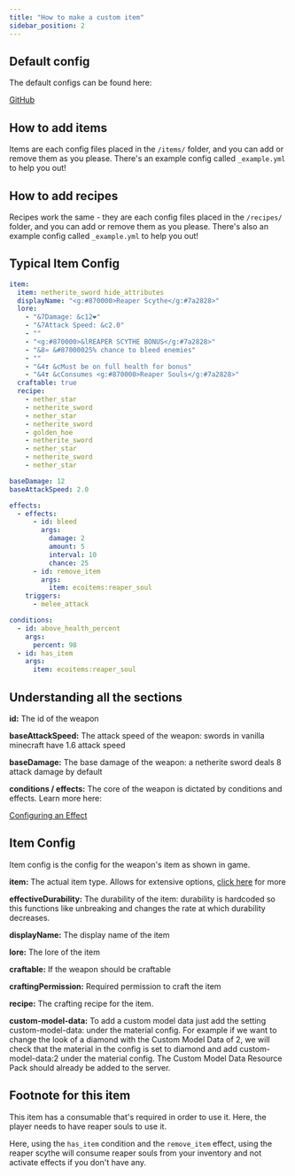 ```yaml
---
title: "How to make a custom item"
sidebar_position: 2
---
```


## Default config
The default configs can be found here:

[GitHub](https://github.com/Auxilor/EcoBosses/blob/master/eco-core/core-plugin/src/main/resources/bosses/)

## How to add items
Items are each config files placed in the `/items/` folder, and you can add or remove them as you please. There's an example config called `_example.yml` to help you out!

## How to add recipes
Recipes work the same - they are each config files placed in the `/recipes/` folder, and you can add or remove them as you please. There's also an example config called `_example.yml` to help you out!

## Typical Item Config

```yaml
item:
  item: netherite_sword hide_attributes
  displayName: "<g:#870000>Reaper Scythe</g:#7a2828>"
  lore:
    - "&7Damage: &c12❤"
    - "&7Attack Speed: &c2.0"
    - ""
    - "<g:#870000>&lREAPER SCYTHE BONUS</g:#7a2828>"
    - "&8» &#87000025% chance to bleed enemies"
    - ""
    - "&4❣ &cMust be on full health for bonus"
    - "&4❣ &cConsumes <g:#870000>Reaper Souls</g:#7a2828>"
  craftable: true
  recipe:
    - nether_star
    - netherite_sword
    - nether_star
    - netherite_sword
    - golden_hoe
    - netherite_sword
    - nether_star
    - netherite_sword
    - nether_star

baseDamage: 12
baseAttackSpeed: 2.0

effects:
  - effects:
      - id: bleed
        args:
          damage: 2
          amount: 5
          interval: 10
          chance: 25
      - id: remove_item
        args:
          item: ecoitems:reaper_soul
    triggers:
      - melee_attack

conditions:
  - id: above_health_percent
    args:
      percent: 98
  - id: has_item
    args:
      item: ecoitems:reaper_soul
```

## Understanding all the sections

**id:** The id of the weapon

**baseAttackSpeed:** The attack speed of the weapon: swords in vanilla minecraft have 1.6 attack speed

**baseDamage:** The base damage of the weapon: a netherite sword deals 8 attack damage by default

**conditions / effects:** The core of the weapon is dictated by conditions and effects. Learn more here:

[Configuring an Effect](https://plugins.auxilor.io/effects/configuring-an-effect)

## Item Config

Item config is the config for the weapon's item as shown in game.

**item:** The actual item type. Allows for extensive options, [click here](https://plugins.auxilor.io/all-plugins/the-item-lookup-system) for more

**effectiveDurability:** The durability of the item: durability is hardcoded so this functions like unbreaking and changes the rate at which durability decreases.

**displayName:** The display name of the item

**lore:** The lore of the item

**craftable:** If the weapon should be craftable

**craftingPermission:** Required permission to craft the item

**recipe:** The crafting recipe for the item.

**custom-model-data:** To add a custom model data just add the setting  custom-model-data: under the material config. For example if we want to change the look of a diamond with the Custom Model Data of 2, we will check that the material in the config is set to diamond and add custom-model-data:2 under the material config. The Custom Model Data Resource Pack should already be added to the server. 

## Footnote for this item

This item has a consumable that's required in order to use it. Here, the player needs to have reaper souls to use it.

Here, using the `has_item` condition and the `remove_item` effect, using the reaper scythe will consume reaper souls from your inventory and not activate effects if you don't have any.

